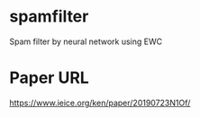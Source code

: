 # spamfilter
Spam filter by neural network using EWC

# Paper URL
https://www.ieice.org/ken/paper/20190723N1Of/